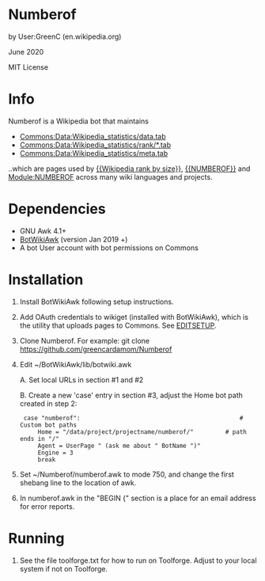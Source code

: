 Numberof
===================
by User:GreenC (en.wikipedia.org)

June 2020

MIT License

Info
========
Numberof is a Wikipedia bot that maintains 
* [Commons:Data:Wikipedia_statistics/data.tab](https://commons.wikimedia.org/wiki/Data:Wikipedia_statistics/data.tab) 
* [Commons:Data:Wikipedia_statistics/rank/*.tab](https://commons.wikimedia.org/wiki/Special:PrefixIndex?prefix=Wikipedia+statistics%2Frank%2F&namespace=486)
* [Commons:Data:Wikipedia_statistics/meta.tab](https://commons.wikimedia.org/wiki/Data:Wikipedia_statistics/meta.tab)

..which are pages used by [{{Wikipedia rank by size}}](https://en.wikipedia.org/wiki/Template:Wikipedia_rank_by_size), [{{NUMBEROF}}](https://en.wikipedia.org/wiki/Template:NUMBEROF) and [Module:NUMBEROF](https://en.wikipedia.org/wiki/Module:NUMBEROF) across many wiki languages and projects.

Dependencies 
========
* GNU Awk 4.1+
* [BotWikiAwk](https://github.com/greencardamom/BotWikiAwk) (version Jan 2019 +)
* A bot User account with bot permissions on Commons

Installation
========

1. Install BotWikiAwk following setup instructions. 

2. Add OAuth credentials to wikiget (installed with BotWikiAwk), which is the utility that uploads pages to Commons. See [EDITSETUP](https://github.com/greencardamom/Wikiget/blob/master/EDITSETUP).

3. Clone Numberof. For example:
	git clone https://github.com/greencardamom/Numberof

4. Edit ~/BotWikiAwk/lib/botwiki.awk

	A. Set local URLs in section #1 and #2 

	B. Create a new 'case' entry in section #3, adjust the Home bot path created in step 2:

		case "numberof":                                             # Custom bot paths
			Home = "/data/project/projectname/numberof/"         # path ends in "/"
			Agent = UserPage " (ask me about " BotName ")"
			Engine = 3
			break


5. Set ~/Numberof/numberof.awk to mode 750, and change the first shebang line to the location of awk.

6. In numberof.awk in the "BEGIN {" section is a place for an email address for error reports.

Running
========

1. See the file toolforge.txt for how to run on Toolforge. Adjust to your local system if not on Toolforge.

